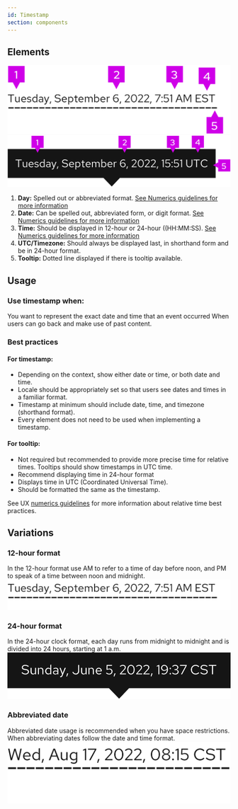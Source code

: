 ```yaml
---
id: Timestamp
section: components
---
```


## Elements

<img src="./img/timestamp-with-tooltip-underline.png" alt="Timestamp with tooltip underline"/>
<img src="./img/timestamp-tooltip-popover.png" alt="Timestamp with tooltip popover"/>

1. **Day:** Spelled out or abbreviated format. [See Numerics guidelines for more information](https://www.patternfly.org/v4/ux-writing/numerics)
2. **Date:** Can be spelled out, abbreviated form, or digit format. [See Numerics guidelines for more information](https://www.patternfly.org/v4/ux-writing/numerics)
3. **Time:** Should be displayed in 12-hour or 24-hour ((HH:MM:SS). [See Numerics guidelines for more information](https://www.patternfly.org/v4/ux-writing/numerics)
4. **UTC/Timezone:** Should always be displayed last, in shorthand form and be in 24-hour format.
5. **Tooltip:** Dotted line displayed if there is tooltip available.


## Usage
### Use timestamp when:
You want to represent the exact date and time that an event occurred When users can go back and make use of past content.

### Best practices
#### For timestamp:
- Depending on the context, show either date or time, or both date and time.
- Locale should be appropriately set so that users see dates and times in a familiar format.
- Timestamp at minimum should include date, time, and timezone (shorthand format).
- Every element does not need to be used when implementing a timestamp.
#### For tooltip:
- Not required but recommended to provide more precise time for relative times. Tooltips should show timestamps in UTC time.
- Recommend displaying time in 24-hour format
- Displays time in UTC (Coordinated Universal Time).
- Should be formatted the same as the timestamp. 

See UX [numerics guidelines](https://www.patternfly.org/v4/ux-writing/numerics) for more information about relative time best practices.

## Variations
### 12-hour format
In the 12-hour format use AM to refer to a time of day before noon, and PM to speak of a time between noon and midnight.
<br>
<img src="./img/timestamp-am-pm-format.png" alt="Timestamp AM/PM format"/>

### 24-hour format
In the 24-hour clock format, each day runs from midnight to midnight and is divided into 24 hours, starting at 1 a.m. 
<br>
<img src="./img/timestamp-24-hour-format.png" alt="Timestamp with 24 hour format"/>

### Abbreviated date
Abbreviated date usage is recommended when you have space restrictions. When abbreviating dates follow the date and time format. 
<br>
<img src="./img/timestamp-abbreviated-date.png" alt="Timestamp with abbreviated date format"/>
